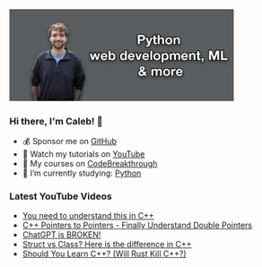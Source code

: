 <img src="github-cover-photo-my-face.jpg" width="400px" />

### Hi there, I'm Caleb! 🍛

- 💰 Sponsor me on [GitHub](https://github.com/sponsors/CalebCurry)
- 🎥 Watch my tutorials on [YouTube](https://www.youtube.com/calebthevideomaker2)
- 📗 My courses on [CodeBreakthrough](https://www.codebreakthrough.com)
- 🤔 I’m currently studying: [Python](https://www.youtube.com/watch?v=s3IvdkCq2_c&t=4254s)

### Latest YouTube Videos
<!-- YOUTUBE:START -->
- [You need to understand this in C++](https://www.youtube.com/watch?v=zXIjhcSgCQw)
- [C++ Pointers to Pointers - Finally Understand Double Pointers](https://www.youtube.com/watch?v=9aqdsVWuWf8)
- [ChatGPT is BROKEN!](https://www.youtube.com/watch?v=8gI0oeOLl6g)
- [Struct vs Class? Here is the difference in C++](https://www.youtube.com/watch?v=V_gTHOk3PjU)
- [Should You Learn C++? &lpar;Will Rust Kill C++?&rpar;](https://www.youtube.com/watch?v=_F4ZB0tiqsE)
<!-- YOUTUBE:END -->

